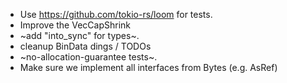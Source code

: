 * Use https://github.com/tokio-rs/loom for tests.
* Improve the VecCapShrink
* ~add "into_sync" for types~.
* cleanup BinData dings / TODOs
* ~no-allocation-guarantee tests~.
* Make sure we implement all interfaces from Bytes (e.g. AsRef)
